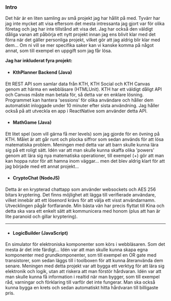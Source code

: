 ### Intro

Det här är en liten samling av små projekt jag har hållit på med. Tyvärr har
jag inte mycket att visa eftersom det mesta intressanta jag gjort var för olika
företag och jag har inte tillstånd att visa det. Jag har också den väldigt
dåliga vanan att påbörja ett nytt projekt innan jag ens blivit klar med det
förra när det gäller personliga projekt, vilket gör att jag aldrig blir klar med
dem...
Om ni vill se mer specifika saker kan vi kanske komma på något annat, som till
exempel en uppgift som jag får lösa.

**Jag har inkluderat fyra projekt:**

 * #### KthPlanner Backend (Java)

Ett REST API som samlar data från KTH, KTH Social och KTH Canvas genom att
härma en webbläsare (HTMLUnit). KTH har ett väldigt dåligt API och Canvas måste
man betala för, så detta var en enklare lösning.
Programmet kan hantera 'sessions' för olika användare och håller dem automatiskt
inloggade under 10 minuter efter sista användning.
Jag håller också på att utveckla en app i ReactNative som använder detta API.


 * #### MathGame (Java)

Ett litet spel (som vill gärna få mer levels) som jag gjorde för en övning på
KTH. Målet är att går runt och plocka siffror som sedan används för att lösa
matematiska problem. Meningen med detta var att barn skulle kunna lära sig på
ett roligt sätt. Idén var att man skulle kunna skaffa olika 'powers' genom att
lära sig nya matematiska operationer, till exempel (+) gör att man kan hoppa
rutor för att hamna inom väggar... men det blev aldrig klart för att jag började
med ett annat projekt...


 * #### CryptoChat (NodeJS)

Detta är en krypterad chattapp som använder websockets och AES 256 bitars
kryptering. Det finns möjlighet att lägga till verifierade användare, vilket
innebär att ett lösenord krävs för att välja ett visst användarnamn.
Utvecklingen pågår fortfarande. Min bästa vän har precis flyttat till Kina och
detta ska vara ett enkelt sätt att kommunicera med honom (plus att han är lite
paranoid och gillar kryptering).

***

 * #### LogicBuilder (JavaScript)

En simulator för elektroniska komponenter som körs i webbläsaren. Som det mesta
är det inte färdigt... Idén var att man skulle kunna skapa egna komponenter med
grundkomponenter, som till exempel en OR gate med transistorer, som sedan läggs
till i toolboxen för att kunna återanvända dem senare.
Meningen med detta projekt var att bygga ett verktyg för att lära sig elektronik
och logik, utan att riskera att man förstör hårdvaran. Idén var att man skulle
kunna få information i realtid när man bygger, som till exempel råd, varningar
och förklaring till varför det inte fungerar. Man ska också kunna bygga en krets
och sedan automatiskt hitta hårdvaran till billigaste pris.
